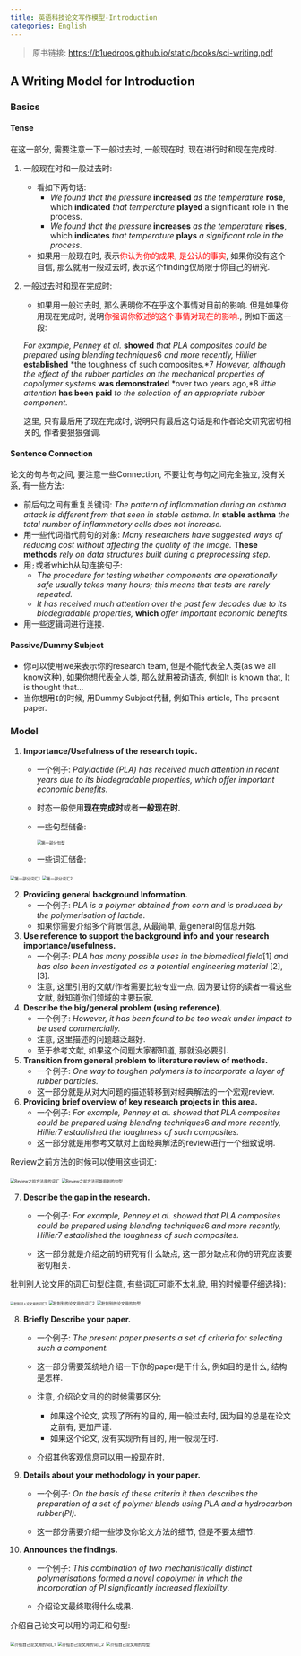```yaml
---
title: 英语科技论文写作模型-Introduction
categories: English
---
```


>
>
>原书链接: https://b1uedrops.github.io/static/books/sci-writing.pdf

## A Writing Model for Introduction



### Basics



#### Tense

在这一部分, 需要注意一下一般过去时, 一般现在时, 现在进行时和现在完成时.

1. 一般现在时和一般过去时:

   * 看如下两句话:
     * *We found that the pressure* **increased** *as the temperature* **rose**, which **indicated** *that temperature* **played** a significant role in the process.
     * *We found that the pressure* **increases** *as the temperature* **rises**, which **indicates** *that temperature* **plays** *a significant role in the process.*
   * 如果用一般现在时, 表示<font color=red>你认为你的成果, 是公认的事实</font>, 如果你没有这个自信, 那么就用一般过去时, 表示这个finding仅局限于你自己的研究.

2. 一般过去时和现在完成时:

   * 如果用一般过去时, 那么表明你不在乎这个事情对目前的影响. 但是如果你用现在完成时, 说明<font color=red>你强调你叙述的这个事情对现在的影响.</font>, 例如下面这一段:

   *For example, Penney et al.* **showed** *that PLA composites could be prepared using blending techniques*6 *and more recently, Hillier* **established** *the toughness of such composites.*7 *However, although the effect of the rubber particles on the mechanical properties of copolymer systems* **was demonstrated** *over two years ago,*8 *little attention* **has been paid** *to the selection of an appropriate rubber component.*

   这里, 只有最后用了现在完成时, 说明只有最后这句话是和作者论文研究密切相关的, 作者要狠狠强调.



#### Sentence Connection

论文的句与句之间, 要注意一些Connection, 不要让句与句之间完全独立, 没有关系, 有一些方法:

* 前后句之间有重复关键词: *The pattern of inflammation during an asthma attack is different from that seen in stable asthma. In* **stable asthma** *the total number of inflammatory cells does not increase.*
* 用一些代词指代前句的对象: *Many researchers have suggested ways of reducing cost without affecting the quality of the image.* **These methods** *rely on data structures built during a preprocessing step.*
* 用`;`或者which从句连接句子:
  * *The procedure for testing whether components are operationally safe usually takes many hours;* *this means that tests are rarely repeated.*
  * *It has received much attention over the past few decades due to its biodegradable properties,* **which** *offer important economic benefits.*
* 用一些逻辑词进行连接.



#### Passive/Dummy Subject

* 你可以使用we来表示你的research team, 但是不能代表全人类(as we all know这种), 如果你想代表全人类, 那么就用被动语态, 例如It is known that, It is thought that...
* 当你想用`I`的时候, 用Dummy Subject代替, 例如This article, The present paper.



### Model

1. **Importance/Usefulness of the research topic.**
   
   * 一个例子: *Polylactide (PLA) has received much attention in recent years due to its biodegradable properties, which offer important economic benefits*.
   
   * 时态一般使用**现在完成时**或者**一般现在时**.
   
   * 一些句型储备:
   
     <img src="./sci-writing/image-20240318181351914.png" alt="第一部分句型" style="zoom:50%;" />
   
   * 一些词汇储备:

<img src="./sci-writing/image-20240318143254574.png" alt="第一部分词汇1" style="zoom:50%;" />

<img src="./sci-writing/image-20240318143321543.png" alt="第一部分词汇2" style="zoom:50%;" />



2. **Providing general background Information.**
   * 一个例子: *PLA is a polymer obtained from corn and is produced by the polymerisation of lactide*.
   * 如果你需要介绍多个背景信息, 从最简单, 最general的信息开始.
3. **Use reference to support the background info and your research importance/usefulness.**
   * 一个例子: *PLA has many possible uses in the biomedical field*[1] *and has also been investigated as a potential engineering material* [2],[3].
   * 注意, 这里引用的文献/作者需要比较专业一点, 因为要让你的读者一看这些文献, 就知道你们领域的主要玩家.
4. **Describe the big/general problem (using reference).**
   * 一个例子: *However, it has been found to be too weak under impact to be used commercially.*
   * 注意, 这里描述的问题越泛越好.
   * 至于参考文献, 如果这个问题大家都知道, 那就没必要引.
5. **Transition from general problem to literature review of methods.**
   * 一个例子: *One way to toughen polymers is to incorporate a layer of rubber particles.*
   * 这一部分就是从对大问题的描述转移到对经典解法的一个宏观review.
6. **Providing brief overview of key research projects in this area.**
   * 一个例子: *For example, Penney et al. showed that PLA composites could be prepared using blending techniques*6 *and more recently, Hillier*7 *established the toughness of such composites.*
   * 这一部分就是用参考文献对上面经典解法的review进行一个细致说明.

Review之前方法的时候可以使用这些词汇:

<img src="./sci-writing/image-20240318181634610.png" alt="Review之前方法用的词汇" style="zoom:50%;" />

<img src="./sci-writing/image-20240318181721796.png" alt="Review之前方法可能用到的句型" style="zoom:50%;" />



7. **Describe the gap in the research.**

   * 一个例子: *For example, Penney et al. showed that PLA composites could be prepared using blending techniques*6 *and more recently, Hillier*7 *established the toughness of such composites.*

   * 这一部分就是介绍之前的研究有什么缺点, 这一部分缺点和你的研究应该要密切相关.



批判别人论文用的词汇句型(注意, 有些词汇可能不太礼貌, 用的时候要仔细选择):

<img src="./sci-writing/image-20240318181955727.png" alt="批判别人论文用的词汇1" style="zoom:40%;" />

<img src="./sci-writing/image-20240318182033967.png" alt="批判别的论文用的词汇2" style="zoom:50%;" />

<img src="./sci-writing/image-20240318182059635.png" alt="批判别的论文用的句型" style="zoom:50%;" />



8. **Briefly Describe your paper.**

   * 一个例子: *The present paper presents a set of criteria for selecting such a component.*

   * 这一部分需要笼统地介绍一下你的paper是干什么, 例如目的是什么, 结构是怎样.

   * 注意, 介绍论文目的的时候需要区分:
     * 如果这个论文, 实现了所有的目的, 用一般过去时, 因为目的总是在论文之前有, 更加严谨.
     * 如果这个论文, 没有实现所有目的, 用一般现在时.

   * 介绍其他客观信息可以用一般现在时.

9. **Details about your methodology in your paper.**

   * 一个例子: *On the basis of these criteria it then describes the preparation of a set of polymer blends using PLA and a hydrocarbon rubber(PI).*

   * 这一部分需要介绍一些涉及你论文方法的细节, 但是不要太细节.

10. **Announces the findings.**

    * 一个例子: *This combination of two mechanistically distinct polymerisations formed a novel copolymer in which the incorporation of PI significantly increased flexibility*.

    * 介绍论文最终取得什么成果.

介绍自己论文可以用的词汇和句型:

<img src="./sci-writing/image-20240318182449538.png" alt="介绍自己论文用的词汇1" style="zoom:50%;" />

<img src="./sci-writing/image-20240318182509629.png" alt="介绍自己论文用的词汇2" style="zoom:50%;" />

<img src="./sci-writing/image-20240318182532167.png" alt="介绍自己论文用的句型" style="zoom:50%;" />
